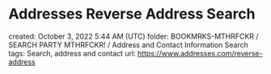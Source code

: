# Addresses Reverse Address Search

created: October 3, 2022 5:44 AM (UTC)
folder: BOOKMRKS-MTHRFCKR / SEARCH PARTY MTHRFCKR! / Address and Contact Information Search
tags: Search, address and contact
url: https://www.addresses.com/reverse-address